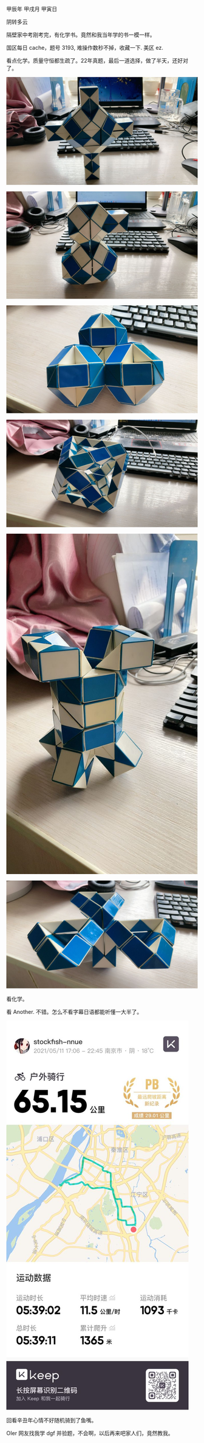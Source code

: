 甲辰年 甲戌月 甲寅日

阴转多云

隔壁家中考刚考完，有化学书。竟然和我当年学的书一模一样。

国区每日 cache，题号 3193, 难操作数秒不掉，收藏一下. 美区 ez.

看点化学。质量守恒都生疏了。22年真题，最后一道选择，做了半天，还好对了。

![alt text](image_00.jpg)

![alt text](image_01.jpg)

![alt text](image_02.jpg)

![alt text](image_03.jpg)

![alt text](image_04.jpg)

![alt text](image_05.jpg)

看化学。

看 Another. 不错。怎么不看字幕日语都能听懂一大半了。

![alt text](image_06.jpg)

回看辛丑年心情不好随机骑到了鱼嘴。

OIer 网友找我学 dgf 并验题，不会啊，以后再来吧家人们，竟然教我。